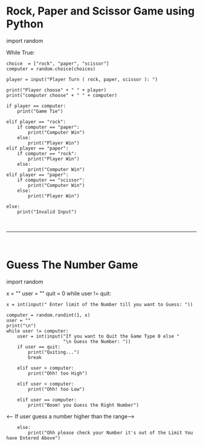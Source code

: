 <h1> Rock, Paper and Scissor Game using Python </h1>

import random

While True:
   
<!--    Random choices for computer -->
    choice  = ["rock", "paper", "scissor"]
    computer = random.choice(choices)
    
<!--    Take input from player -->
    player = input("Player Turn ( rock, paper, scissor ): ")
    
<!--    To show what thing the player and computer choose -->
    print("Player choose" + " " + player)
    print("computer choose" + " " + computer)
   
<!--     Condition for what to do when both ( player and computer ) chooses the same thing -->
    if player == computer:
        print("Game Tie")
    
<!--     Conditions for what to do when player and computer choose different thing -->
    elif player == "rock":
        if computer == "paper":
            print("Computer Win")
        else:
            print("Player Win")
    elif player == "paper":
        if computer == "rock":
            print("Player Win")
        else:
            print("Computer Win")
    elif player == "paper":
        if computer == "scissor":
            print("Computer Win")
        else:
            print("Player Win")
    
<!--     # What to do if player enter other than the available choices -->
    else:
        print("Invalid Input")
        
  <br>      
  <hr>
  <br>
  
  
  
  

<h1> Guess The Number Game </h1>
 

import random

x = ""
user = ""
quit = 0
while user != quit:

<!-- To take user input -->
    
    x = int(input(" Enter limit of the Number till you want to Guess: "))
   
<!-- Computer Choose a random number between the range 1 to x -->
    
    computer = random.randint(1, x)
    user = ""
    print("\n")
    while user != computer:
        user = int(input("If you want to Quit the Game Type 0 else "
                         "\n Guess the Number: "))
        if user == quit:
            print("Quiting...")
            break
      
<!-- If user guess a number higher than the number choosed by the computer -->
      
        elif user > computer:
            print("Ohh! too High")
            
<!-- If user guess a number lower than the number choosed by the computer -->
   
        elif user < computer:
            print("Ohh! too Low")
            
<!-- If user guess the right number -->

        elif user == computer:
            print("Boom! you Guess the Right Number")
            
<-- If user guess a number higher than the range-->

        else:
            print("Ohh please check your Number it's out of the Limit You have Entered Above")
